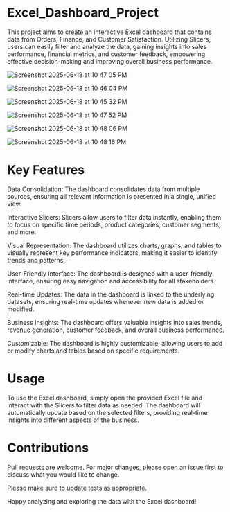 # Excel_Dashboard_Project
This project aims to create an interactive Excel dashboard that contains data from Orders, Finance, and Customer Satisfaction. Utilizing Slicers, users can easily filter and analyze the data, gaining insights into sales performance, financial metrics, and customer feedback, empowering effective decision-making and improving overall business performance.

![Screenshot 2025-06-18 at 10 47 05 PM](https://github.com/user-attachments/assets/307c0c39-413a-4086-b75c-e8fb1a52b38f)

![Screenshot 2025-06-18 at 10 46 04 PM](https://github.com/user-attachments/assets/b2b70c71-bbe9-4b1e-a4fc-d99bc0cc28d4)

![Screenshot 2025-06-18 at 10 45 32 PM](https://github.com/user-attachments/assets/32b9a01c-8a55-40ea-a84f-3d9599e5c2d1)

![Screenshot 2025-06-18 at 10 47 52 PM](https://github.com/user-attachments/assets/dbe42903-1393-4d02-b010-5d6cebd43919)

![Screenshot 2025-06-18 at 10 48 06 PM](https://github.com/user-attachments/assets/096154bd-0c90-4057-8131-f435da7eed08)

![Screenshot 2025-06-18 at 10 48 16 PM](https://github.com/user-attachments/assets/5ca288e8-3108-471f-a219-eac14f34731d)

# Key Features

Data Consolidation: The dashboard consolidates data from multiple sources, ensuring all relevant information is presented in a single, unified view.

Interactive Slicers: Slicers allow users to filter data instantly, enabling them to focus on specific time periods, product categories, customer segments, and more.

Visual Representation: The dashboard utilizes charts, graphs, and tables to visually represent key performance indicators, making it easier to identify trends and patterns.

User-Friendly Interface: The dashboard is designed with a user-friendly interface, ensuring easy navigation and accessibility for all stakeholders.

Real-time Updates: The data in the dashboard is linked to the underlying datasets, ensuring real-time updates whenever new data is added or modified.

Business Insights: The dashboard offers valuable insights into sales trends, revenue generation, customer feedback, and overall business performance.

Customizable: The dashboard is highly customizable, allowing users to add or modify charts and tables based on specific requirements.

# Usage

To use the Excel dashboard, simply open the provided Excel file and interact with the Slicers to filter data as needed. The dashboard will automatically update based on the selected filters, providing real-time insights into different aspects of the business.

# Contributions

Pull requests are welcome. For major changes, please open an issue first to discuss what you would like to change.

Please make sure to update tests as appropriate.

Happy analyzing and exploring the data with the Excel dashboard!
